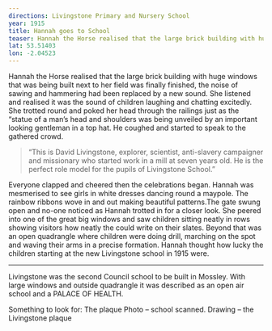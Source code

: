 ```yaml
---
directions: Livingstone Primary and Nursery School
year: 1915
title: Hannah goes to School
teaser: Hannah the Horse realised that the large brick building with huge windows that was being built next to her field was finally finished, the noise of sawing and hammering had been replaced by a new sound.
lat: 53.51403
lon: -2.04523
---
```


Hannah the Horse realised that the large brick building with huge windows that was being built next to her field was finally finished, the noise of sawing and hammering had been replaced by a new sound. She listened and realised it was the sound of children laughing and chatting excitedly. She trotted round and poked her head through the railings just as the “statue of a man’s head and shoulders was being unveiled by an important looking gentleman in a top hat. He coughed and started to speak to the gathered crowd.

> “This is David Livingstone, explorer, scientist, anti-slavery campaigner and missionary who started work in a mill at seven years old. He is the perfect role model for the pupils of Livingstone School.”

Everyone clapped and cheered then the celebrations began. Hannah was mesmerised to see girls in white dresses dancing round a maypole. The rainbow ribbons wove in and out making beautiful patterns.The gate swung open and no-one noticed as Hannah trotted in for a closer look. She peered into one of the great big windows and saw children sitting neatly in rows showing visitors how neatly the could write on their slates. Beyond that was an open quadrangle where children were doing drill, marching on the spot and waving their arms in a precise formation. Hannah thought how lucky the children starting at the new Livingstone school in 1915 were.

---

Livingstone was the second Council school to be built in Mossley. With large windows and outside quadrangle it was described as an open air school and a PALACE OF HEALTH.

Something to look for: The plaque
Photo – school scanned.
Drawing – the Livingstone plaque

